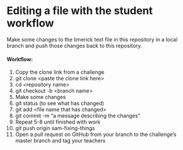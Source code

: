 # Editing a file with the student workflow

Make some changes to the limerick text file in this repository in a local branch and push those changes back to this repository.

#### Workflow:

1. Copy the clone link from a challenge
2. git clone \<paste the clone link here\>
3. cd \<repository name\>
4. git checkout -b \<branch name\>
5. Make some changes
6. git status (to see what has changed)
7. git add \<file name that has changed\>
8. git commit -m “a message describing the changes”
9. Repeat 5-8 until finished with work
10. git push origin sam-fixing-things
11. Open a pull request on GitHub from your branch to the challenge’s master branch and tag your teachers










